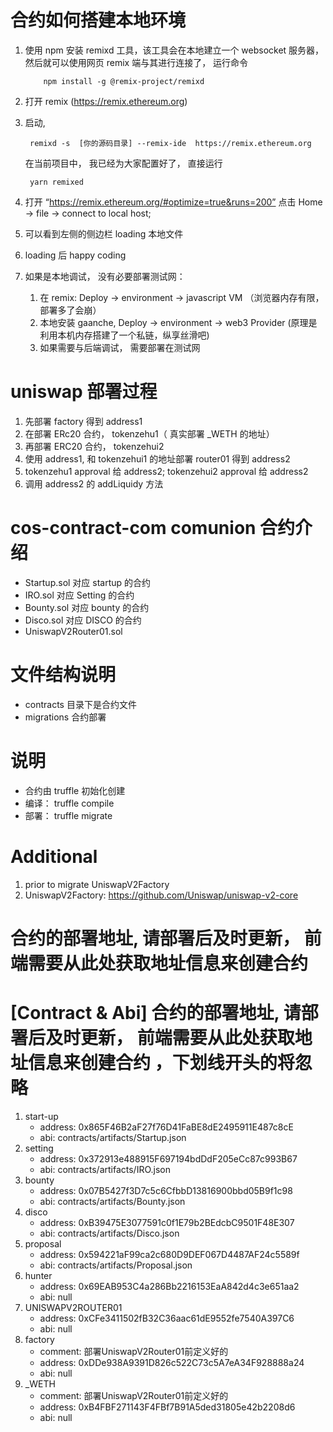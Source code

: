 <!--
 * @Author: Zehui
 * @Date: 2020-07-11 23:56:36
 * @LastEditors  : Please set LastEditors
 * @Description: readme
-->

# 合约如何搭建本地环境

1. 使用 npm 安装 remixd 工具，该工具会在本地建立一个 websocket 服务器，然后就可以使用网页 remix 端与其进行连接了， 运行命令
   ```
       npm install -g @remix-project/remixd
   ```
2. 打开 remix (https://remix.ethereum.org)
3. 启动,

   ```
    remixd -s  [你的源码目录] --remix-ide  https://remix.ethereum.org
   ```

   在当前项目中， 我已经为大家配置好了， 直接运行

   ```
    yarn remixed
   ```

4. 打开 “https://remix.ethereum.org/#optimize=true&runs=200”
   点击 Home -> file -> connect to local host;
5. 可以看到左侧的侧边栏 loading 本地文件
6. loading 后 happy coding
7. 如果是本地调试， 没有必要部署测试网：
   1. 在 remix: Deploy -> environment -> javascript VM （浏览器内存有限， 部署多了会崩）
   2. 本地安装 gaanche, Deploy -> environment -> web3 Provider (原理是利用本机内存搭建了一个私链，纵享丝滑吧)
   3. 如果需要与后端调试， 需要部署在测试网

# uniswap 部署过程

1. 先部署 factory 得到 address1
2. 在部署 ERc20 合约， tokenzehu1（ 真实部署 \_WETH 的地址）
3. 再部署 ERC20 合约， tokenzehui2
4. 使用 address1, 和 tokenzehui1 的地址部署 router01 得到 address2
5. tokenzehu1 approval 给 address2; tokenzehui2 approval 给 address2
6. 调用 address2 的 addLiquidy 方法

# cos-contract-com comunion 合约介绍

- Startup.sol 对应 startup 的合约
- IRO.sol 对应 Setting 的合约
- Bounty.sol 对应 bounty 的合约
- Disco.sol 对应 DISCO 的合约
- UniswapV2Router01.sol

# 文件结构说明

- contracts 目录下是合约文件
- migrations 合约部署

# 说明

- 合约由 truffle 初始化创建
- 编译： truffle compile
- 部署： truffle migrate

# Additional

1. prior to migrate UniswapV2Factory
2. UniswapV2Factory: https://github.com/Uniswap/uniswap-v2-core

# 合约的部署地址, 请部署后及时更新， 前端需要从此处获取地址信息来创建合约

# [Contract & Abi] 合约的部署地址, 请部署后及时更新， 前端需要从此处获取地址信息来创建合约 ，下划线开头的将忽略
1. start-up
   - address: 0x865F46B2aF27f76D41FaBE8dE2495911E487c8cE
   - abi: contracts/artifacts/Startup.json
2. setting
   - address: 0x372913e488915F697194bdDdF205eCc87c993B67
   - abi: contracts/artifacts/IRO.json
3. bounty
   - address: 0x07B5427f3D7c5c6CfbbD13816900bbd05B9f1c98
   - abi: contracts/artifacts/Bounty.json
4. disco
   - address: 0xB39475E3077591c0f1E79b2BEdcbC9501F48E307
   - abi: contracts/artifacts/Disco.json
5. proposal
   - address: 0x594221aF99ca2c680D9DEF067D4487AF24c5589f
   - abi: contracts/artifacts/Proposal.json
6. hunter
   - address: 0x69EAB953C4a286Bb2216153EaA842d4c3e651aa2
   - abi: null
7. UNISWAPV2ROUTER01
   - address:  0xCFe3411502fB32C36aac61dE9552fe7540A397C6
   - abi: null
8. factory
   - comment: 部署UniswapV2Router01前定义好的
   - address: 0xDDe938A9391D826c522C73c5A7eA34F928888a24
   - abi: null
9. _WETH
   - comment: 部署UniswapV2Router01前定义好的
   - address: 0xB4FBF271143F4FBf7B91A5ded31805e42b2208d6
   - abi: null



